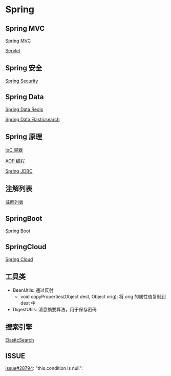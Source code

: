 # Spring

## Spring MVC

[Spring MVC](SpringMVC.md)

[Servlet](Spring_Servlet.md)

## Spring 安全

[Spring Security](SpringSecurity.md)

## Spring Data

[Spring Data Redis](SpringData_Redis.md)

[Spring Data Elasticsearch](SpringData_Elasticsearch.md)

## Spring 原理

[IoC 容器](Spring_IoC.md)

[AOP 编程](Spring_AOP.md)

[Spring JDBC](Spring_JDBC.md)

## 注解列表

[注解列表](Spring_Annotation_List.md)

## SpringBoot

[Spring Boot](SpringBoot.md)

## SpringCloud

[Spring Cloud](SpringCloud.md)

## 工具类

-   BeanUtils: 通过反射
    -   void copyProperties(Object dest, Object orig): 将 orig 的属性值复制到 dest 中
-   DigestUtils: 消息摘要算法，用于保存密码

## 搜索引擎

[ElasitcSearch](ElasticSearch.md)

## ISSUE

[issue#28794](https://github.com/spring-projects/spring-boot/issues/28794): "this.condition is null":
